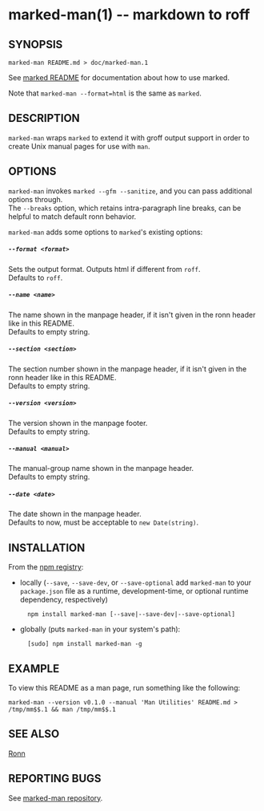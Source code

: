 marked-man(1) -- markdown to roff
=================================

SYNOPSIS
--------

```
marked-man README.md > doc/marked-man.1
```

See [marked README](https://github.com/chjj/marked) for documentation about how to use marked.

Note that `marked-man --format=html` is the same as `marked`.


DESCRIPTION
-----------

`marked-man` wraps `marked` to extend it with groff output support in order to
create Unix manual pages for use with `man`.


OPTIONS
-------

`marked-man` invokes `marked --gfm --sanitize`, and you can pass additional
options through.  
The `--breaks` option, which retains intra-paragraph line breaks, can be helpful to match default ronn behavior.

`marked-man` adds some options to `marked`'s existing options:

##### `--format <format>`
Sets the output format. Outputs html if different from `roff`.  
Defaults to `roff`.

##### `--name <name>`
The name shown in the manpage header, if it isn't given in the ronn header like in this README.  
Defaults to empty string.

##### `--section <section>`
The section number shown in the manpage header, if it isn't given in the ronn header like in this README.  
Defaults to empty string.

##### `--version <version>`
The version shown in the manpage footer.  
Defaults to empty string.

##### `--manual <manual>`
The manual-group name shown in the manpage header.  
Defaults to empty string.

##### `--date <date>`
The date shown in the manpage header.  
Defaults to now, must be acceptable to `new Date(string)`.


INSTALLATION
------------

From the [npm registry](https://npmjs.com):

* locally (`--save`, `--save-dev`, or `--save-optional` add `marked-man` to your `package.json` file as a runtime, development-time, or optional runtime dependency, respectively)

        npm install marked-man [--save|--save-dev|--save-optional]
    
* globally (puts `marked-man` in your system's path):

        [sudo] npm install marked-man -g

EXAMPLE
-------

To view this README as a man page, run something like the following:

    marked-man --version v0.1.0 --manual 'Man Utilities' README.md > /tmp/mm$$.1 && man /tmp/mm$$.1

SEE ALSO
--------

[Ronn](https://github.com/rtomayko/ronn)


REPORTING BUGS
--------------

See [marked-man repository](https://github.com/kapouer/marked-man).
